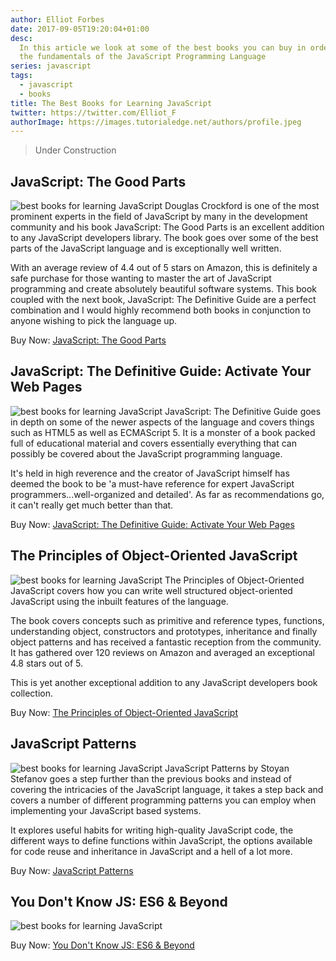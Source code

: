 ```yaml
---
author: Elliot Forbes
date: 2017-09-05T19:20:04+01:00
desc:
  In this article we look at some of the best books you can buy in order to nail
  the fundamentals of the JavaScript Programming Language
series: javascript
tags:
  - javascript
  - books
title: The Best Books for Learning JavaScript
twitter: https://twitter.com/Elliot_F
authorImage: https://images.tutorialedge.net/authors/profile.jpeg
---
```


> Under Construction

## JavaScript: The Good Parts

<p><img src="https://images.tutorialedge.net/books/javascript-good-parts.jpg" alt="best books for learning JavaScript" class="book-img"/> Douglas Crockford is one of the most prominent experts in the field of JavaScript by many in the development community and his book JavaScript: The Good Parts is an excellent addition to any JavaScript developers library. The book goes over some of the best parts of the JavaScript language and is exceptionally well written. </p>

With an average review of 4.4 out of 5 stars on Amazon, this is definitely a
safe purchase for those wanting to master the art of JavaScript programming and
create absolutely beautiful software systems. This book coupled with the next
book, JavaScript: The Definitive Guide are a perfect combination and I would
highly recommend both books in conjunction to anyone wishing to pick the
language up.

<div class="amazon-link">Buy Now: <a href="http://amzn.to/2vIRMVV">JavaScript: The Good Parts</a></div>

## JavaScript: The Definitive Guide: Activate Your Web Pages

<p><img src="https://images.tutorialedge.net/books/javascript-definitive-guide.jpg" alt="best books for learning JavaScript" class="book-img"/> JavaScript: The Definitive Guide goes in depth on some of the newer aspects of the language and covers things such as HTML5 as well as ECMAScript 5. It is a monster of a book packed full of educational material and covers essentially everything that can possibly be covered about the JavaScript programming language. </p>

It's held in high reverence and the creator of JavaScript himself has deemed the
book to be 'a must-have reference for expert JavaScript
programmers...well-organized and detailed'. As far as recommendations go, it
can't really get much better than that.

<div class="amazon-link">Buy Now: <a href="http://amzn.to/2w40sBc">JavaScript: The Definitive Guide: Activate Your Web Pages</a></div>

## The Principles of Object-Oriented JavaScript

<p><img src="https://images.tutorialedge.net/books/object-oriented-javascript.jpg" alt="best books for learning JavaScript" class="book-img"/> The Principles of Object-Oriented JavaScript covers how you can write well structured object-oriented JavaScript using the inbuilt features of the language. </p>

The book covers concepts such as primitive and reference types, functions,
understanding object, constructors and prototypes, inheritance and finally
object patterns and has received a fantastic reception from the community. It
has gathered over 120 reviews on Amazon and averaged an exceptional 4.8 stars
out of 5.

This is yet another exceptional addition to any JavaScript developers book
collection.

<div class="amazon-link">Buy Now: <a href="http://amzn.to/2eHIEcH">The Principles of Object-Oriented JavaScript</a></div>

## JavaScript Patterns

<p><img src="https://images.tutorialedge.net/books/javascript-patterns.jpg" alt="best books for learning JavaScript" class="book-img"/> JavaScript Patterns by Stoyan Stefanov goes a step further than the previous books and instead of covering the intricacies of the JavaScript language, it takes a step back and covers a number of different programming patterns you can employ when implementing your JavaScript based systems. </p>

It explores useful habits for writing high-quality JavaScript code, the
different ways to define functions within JavaScript, the options available for
code reuse and inheritance in JavaScript and a hell of a lot more.

<div class="amazon-link">Buy Now: <a href="http://amzn.to/2wNapoU">JavaScript Patterns</a></div>

## You Don't Know JS: ES6 & Beyond

<p><img src="https://images.tutorialedge.net/books/you-dont-know-js.jpg" alt="best books for learning JavaScript" class="book-img"/></p>

<div class="amazon-link">Buy Now: <a href="http://amzn.to/2w3o09n">You Don't Know JS: ES6 &amp; Beyond</a></div>
